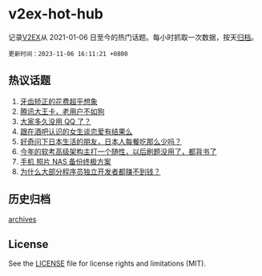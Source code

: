 # v2ex-hot-hub

 记录[V2EX](https://www.v2ex.com/)从 2021-01-06 日至今的热门话题。每小时抓取一次数据，按天[归档](archives)。

`更新时间：2023-11-06 16:11:21 +0800`

## 热议话题

1. [牙齿矫正的花费超乎想象](https://www.v2ex.com/t/988911)
1. [腾讯大王卡，老用户不如狗](https://www.v2ex.com/t/988953)
1. [大家多久没用 QQ 了？](https://www.v2ex.com/t/988914)
1. [跟在酒吧认识的女生谈恋爱有结果么](https://www.v2ex.com/t/989062)
1. [好奇问下日本生活的朋友，日本人每餐吃那么少吗？](https://www.v2ex.com/t/988915)
1. [今年的软考高级架构主打一个随性，以后刷题没用了，都背书了](https://www.v2ex.com/t/988906)
1. [手机 照片 NAS 备份终极方案](https://www.v2ex.com/t/988912)
1. [为什么大部分程序员独立开发者都赚不到钱？](https://www.v2ex.com/t/988828)

## 历史归档

[archives](archives)

## License

See the [LICENSE](LICENSE) file for license rights and limitations (MIT).
